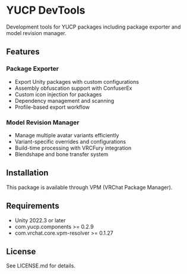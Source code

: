 # YUCP DevTools

Development tools for YUCP packages including package exporter and model revision manager.

## Features

### Package Exporter
- Export Unity packages with custom configurations
- Assembly obfuscation support with ConfuserEx
- Custom icon injection for packages
- Dependency management and scanning
- Profile-based export workflow

### Model Revision Manager
- Manage multiple avatar variants efficiently
- Variant-specific overrides and configurations
- Build-time processing with VRCFury integration
- Blendshape and bone transfer system

## Installation

This package is available through VPM (VRChat Package Manager).

## Requirements

- Unity 2022.3 or later
- com.yucp.components >= 0.2.9
- com.vrchat.core.vpm-resolver >= 0.1.27

## License

See LICENSE.md for details.

